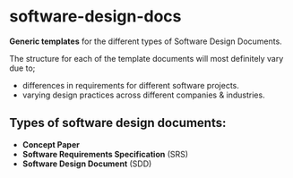 # software-design-docs

**Generic templates** for the different types of Software Design Documents.

The structure for each of the template documents will most definitely vary due to;
* differences in requirements for different software projects.
* varying design practices across different companies & industries.

## Types of software design documents:

* **Concept Paper** 
* **Software Requirements Specification** (SRS)
* **Software Design Document** (SDD)
